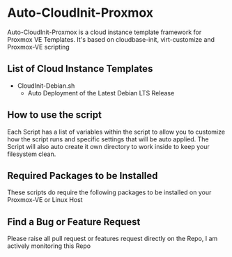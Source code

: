 # Auto-CloudInit-Proxmox

Auto-CloudInit-Proxmox is a cloud instance template framework for Proxmox VE Templates. It's based on cloudbase-init, virt-customize and Proxmox-VE scripting
## List of Cloud Instance Templates

- CloudInit-Debian.sh
  - Auto Deployment of the Latest Debian LTS Release

## How to use the script

Each Script has a list of variables within the script to allow you to customize how the script runs and specific settings that will be auto applied. The Script will also auto create it own directory to work inside to keep your filesystem clean.

## Required Packages to be Installed

These scripts do require the following packages to be installed on your Proxmox-VE or Linux Host


## Find a Bug or Feature Request

Please raise all pull request or features request directly on the Repo, I am actively monitoring this Repo
